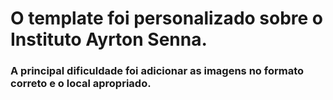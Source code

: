 # O  template foi personalizado sobre o Instituto Ayrton Senna.
### A principal dificuldade foi adicionar as imagens no formato correto e o local apropriado.
